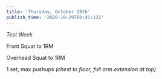 ```yaml
---
title: 'Thursday, October 29th'
publish_time: '2020-10-29T00:45:13Z'
---
```


*Test Week*

Front Squat to 1RM

Overhead Squat to 1RM

1 set, max pushups *(chest to floor, full arm extension at top)*
